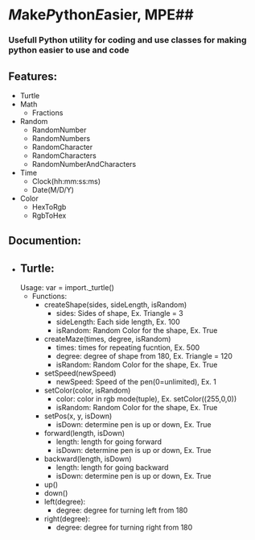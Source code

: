 # *M*ake*P*ython*E*asier, MPE##
### Usefull Python utility for coding and use classes for making python easier to use and code
## Features:
- Turtle
- Math
	- Fractions
- Random
	- RandomNumber
	- RandomNumbers
	- RandomCharacter
	- RandomCharacters
	- RandomNumberAndCharacters
- Time
	- Clock(hh:mm:ss:ms)
	- Date(M/D/Y)
- Color
	- HexToRgb
	- RgbToHex
## Documention:
- Turtle:
	- 
	Usage: var = import._turtle()
	- Functions:
		- createShape(sides, sideLength, isRandom) 
			- sides: Sides of shape, Ex. Triangle = 3
			- sideLength: Each side length, Ex. 100
			- isRandom: Random Color for the shape, Ex. True
		- createMaze(times, degree, isRandom)
			- times: times for repeating fucntion, Ex. 500
			- degree: degree of shape from 180, Ex. Triangle = 120
			- isRandom: Random Color for the shape, Ex. True
		- setSpeed(newSpeed)
			- newSpeed: Speed of the pen(0=unlimited), Ex. 1
		- setColor(color, isRandom)
			- color: color in rgb mode(tuple), Ex. setColor((255,0,0))
			- isRandom: Random Color for the shape, Ex. True
		- setPos(x, y, isDown)
			- isDown: determine pen is up or down, Ex. True
		- forward(length, isDown)
			- length: length for going forward
			- isDown: determine pen is up or down, Ex. True
		- backward(length, isDown)
			- length: length for going backward
			- isDown: determine pen is up or down, Ex. True
		- up()
		- down()
		- left(degree):
			- degree: degree for turning left from 180
		- right(degree):
			- degree: degree for turning right from 180
